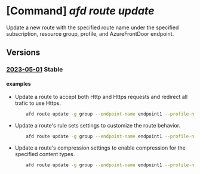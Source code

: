 # [Command] _afd route update_

Update a new route with the specified route name under the specified subscription, resource group, profile, and AzureFrontDoor endpoint.

## Versions

### [2023-05-01](/Resources/mgmt-plane/L3N1YnNjcmlwdGlvbnMve30vcmVzb3VyY2Vncm91cHMve30vcHJvdmlkZXJzL21pY3Jvc29mdC5jZG4vcHJvZmlsZXMve30vYWZkZW5kcG9pbnRzL3t9L3JvdXRlcy97fQ==/2023-05-01.xml) **Stable**

<!-- mgmt-plane /subscriptions/{}/resourcegroups/{}/providers/microsoft.cdn/profiles/{}/afdendpoints/{}/routes/{} 2023-05-01 -->

#### examples

- Update a route to accept both Http and Https requests and redirect all trafic to use Https.
    ```bash
        afd route update -g group --endpoint-name endpoint1 --profile-name profile --route-name route1 --supported-protocols Http Https --https-redirect Enabled
    ```

- Update a route's rule sets settings to customize the route behavior.
    ```bash
        afd route update -g group --endpoint-name endpoint1 --profile-name profile --route-name route1 --rule-sets ruleset1 rulseset2
    ```

- Update a route's compression settings to enable compression for the specified content types.
    ```bash
        afd route update -g group --endpoint-name endpoint1 --profile-name profile --route-name route1 --query-string-caching-behavior IgnoreQueryString --enable-compression true --content-types-to-compress text/javascript text/plain
    ```
